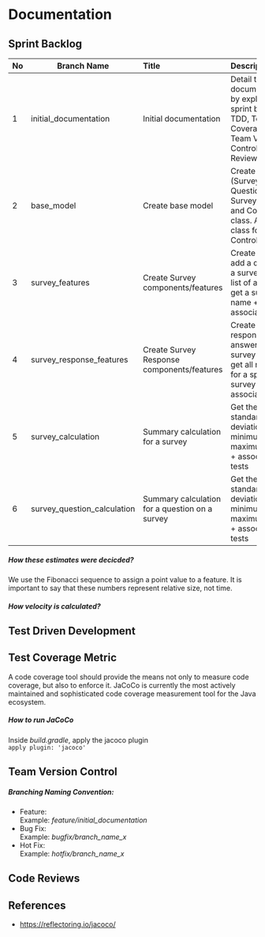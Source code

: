 # Documentation

## Sprint Backlog

| No   | Branch Name | Title         | Description  | Estimate| Comment |
| ---- | ----|:-------------| :------------| :---| :-----   |     
| 1 |initial_documentation| Initial documentation| Detail the documentation by explaining the sprint backlog, TDD, Test Coverage Metric, Team Version Control and Code Reviews | 2 |
| 2|base_model| Create base model |   Create entities (Survey, Questions and SurveyResponse) and Controller class. Add test class for the Controller class | 2 | 
| 3|survey_features| Create Survey components/features | Create a survey, add a question to a survey, get a list of all surveys, get a survey by name + associated tests| 3 |
| 4| survey_response_features| Create Survey Response components/features | Create a survey response, add an answer to a survey response, get all responses for a specific survey + associated tests| 3 |
| 5|survey_calculation| Summary calculation for a survey| Get the average, standard deviation, minimum and maximum score + associated tests| 3 |
| 6|survey_question_calculation| Summary calculation for a question on a survey| Get the average, standard deviation, minimum and maximum score + associated tests| 3 |

##### How these estimates were decicded? 
We use the Fibonacci sequence to assign a point value to a feature. It is important to say that these numbers represent relative size, not time.

##### How velocity is calculated?

## Test Driven Development 

## Test Coverage Metric 
A code coverage tool should provide the means not only to measure code coverage, but also to enforce it.
JaCoCo is currently the most actively maintained and sophisticated code coverage measurement tool for the Java ecosystem.

##### How to run JaCoCo  
Inside *build.gradle*, apply the jacoco plugin  
<code>apply plugin: 'jacoco'</code>



## Team Version Control

##### Branching Naming Convention:
- Feature:  
Example: *feature/initial_documentation*
- Bug Fix:    
Example: *bugfix/branch_name_x* 
- Hot Fix:  
Example: *hotfix/branch_name_x*

## Code Reviews 

## References
- https://reflectoring.io/jacoco/